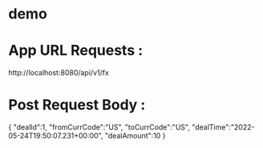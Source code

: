 # demo

# App URL Requests : 
http://localhost:8080/api/v1/fx

# Post Request Body :
  {
      "dealId":1,
      "fromCurrCode":"US",
      "toCurrCode":"US",
      "dealTime":"2022-05-24T19:50:07.231+00:00",
      "dealAmount":10
  }
